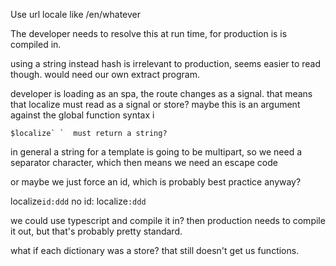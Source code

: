 
Use url locale like
/en/whatever

The developer needs to resolve this at run time, for production is is compiled in.

using a string instead hash is irrelevant to production, seems easier to read though.
would need our own extract program.

developer is loading as an spa, the route changes as a signal. that means that localize must read as a signal or store? maybe this is an argument against the global function syntax i

    $localize` `  must return a string?

    


in general a string for a template is going to be multipart, so we need a separator character, which then means we need an escape code

or maybe we just force an id, which is probably best practice anyway?

localize`id:ddd`
no id:
localize`:ddd`

we could use typescript and compile it in? then production needs to compile it out, but that's probably pretty standard.


what if each dictionary was a store? that still doesn't get us functions.

